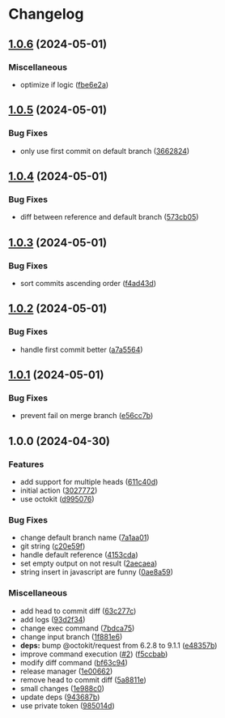 # Changelog

## [1.0.6](https://github.com/coquer/matrix-filter-release/compare/v1.0.5...v1.0.6) (2024-05-01)


### Miscellaneous

* optimize if logic ([fbe6e2a](https://github.com/coquer/matrix-filter-release/commit/fbe6e2a782230314ea669c49ae6b6dfeceb87e02))

## [1.0.5](https://github.com/coquer/matrix-filter-release/compare/v1.0.4...v1.0.5) (2024-05-01)


### Bug Fixes

* only use first commit on default branch ([3662824](https://github.com/coquer/matrix-filter-release/commit/3662824b3ac919d06bb061b018e9d7f91a999fff))

## [1.0.4](https://github.com/coquer/matrix-filter-release/compare/v1.0.3...v1.0.4) (2024-05-01)


### Bug Fixes

* diff between reference and default branch ([573cb05](https://github.com/coquer/matrix-filter-release/commit/573cb058da7b0d440326919a722174ae4c6d8b16))

## [1.0.3](https://github.com/coquer/matrix-filter-release/compare/v1.0.2...v1.0.3) (2024-05-01)


### Bug Fixes

* sort commits ascending order ([f4ad43d](https://github.com/coquer/matrix-filter-release/commit/f4ad43d797121b312599af056c31d387132502f9))

## [1.0.2](https://github.com/coquer/matrix-filter-release/compare/v1.0.1...v1.0.2) (2024-05-01)


### Bug Fixes

* handle first commit better ([a7a5564](https://github.com/coquer/matrix-filter-release/commit/a7a5564e0b37a6ac4ce8110b2d27f8c946b2b0a4))

## [1.0.1](https://github.com/coquer/matrix-filter-release/compare/v1.0.0...v1.0.1) (2024-05-01)


### Bug Fixes

* prevent fail on merge branch ([e56cc7b](https://github.com/coquer/matrix-filter-release/commit/e56cc7b32b1566acbe90b8e329254f05ee7152af))

## 1.0.0 (2024-04-30)


### Features

* add support for multiple heads ([611c40d](https://github.com/coquer/matrix-filter-release/commit/611c40d573de8bc05eccd35c3eff428c3e28a7e0))
* initial action ([3027772](https://github.com/coquer/matrix-filter-release/commit/30277726dbb1c91621ea4ca67ffd4310142cfa54))
* use octokit ([d995076](https://github.com/coquer/matrix-filter-release/commit/d99507601220cf270c96858ddb156b3415056aa7))


### Bug Fixes

* change default branch name ([7a1aa01](https://github.com/coquer/matrix-filter-release/commit/7a1aa01bddb5c52e91c7723f23f0e3e9426dae60))
* git string ([c20e59f](https://github.com/coquer/matrix-filter-release/commit/c20e59fb646be0bbf8e3d0b9cfd3791c2a6153e7))
* handle default reference ([4153cda](https://github.com/coquer/matrix-filter-release/commit/4153cda93c9f1b469f285310479de4a2b2e9e369))
* set empty output on not result ([2aecaea](https://github.com/coquer/matrix-filter-release/commit/2aecaeaff0f2b88ec8732f05a242cc646e1ec4d7))
* string insert in javascript are funny ([0ae8a59](https://github.com/coquer/matrix-filter-release/commit/0ae8a596f4fadf48e55ce83e91e84853dd8b11cf))


### Miscellaneous

* add head to commit diff ([63c277c](https://github.com/coquer/matrix-filter-release/commit/63c277c99afd01dc1e7d3b50f3c47534ac9be5a7))
* add logs ([93d2f34](https://github.com/coquer/matrix-filter-release/commit/93d2f345e5bd4bfc77ac81545f84af0647b7e481))
* change exec command ([7bdca75](https://github.com/coquer/matrix-filter-release/commit/7bdca75af785014519f04626cb2e5f506df2e9c2))
* change input branch ([1f881e6](https://github.com/coquer/matrix-filter-release/commit/1f881e65e2ecd55b9216e9dc14687852e0cf7d2b))
* **deps:** bump @octokit/request from 6.2.8 to 9.1.1 ([e48357b](https://github.com/coquer/matrix-filter-release/commit/e48357b8af60f8595439cb11b96f93aabf066cfa))
* improve command execution ([#2](https://github.com/coquer/matrix-filter-release/issues/2)) ([f5ccbab](https://github.com/coquer/matrix-filter-release/commit/f5ccbaba164465c8e42367f7a760b1548c578eb3))
* modify diff command ([bf63c94](https://github.com/coquer/matrix-filter-release/commit/bf63c946bd53eeaa88946518a5a41aba6ce7cf30))
* release manager ([1e00662](https://github.com/coquer/matrix-filter-release/commit/1e0066211c663ebe5abe9b224cdeacd13a1eb649))
* remove head to commit diff ([5a8811e](https://github.com/coquer/matrix-filter-release/commit/5a8811eb4fe13c1f1b6aa6799f3557fa0620a10a))
* small changes ([1e988c0](https://github.com/coquer/matrix-filter-release/commit/1e988c089de953821a31f4a0a8087e766ff6e190))
* update deps ([943687b](https://github.com/coquer/matrix-filter-release/commit/943687bf475fbd83b6f3268a2c3c05dc004551aa))
* use private token ([985014d](https://github.com/coquer/matrix-filter-release/commit/985014d8f4152be191dfdae0da5f824bb02c28e6))
